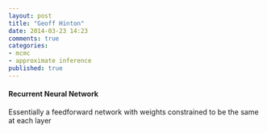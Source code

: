```yaml
---
layout: post
title: "Geoff Hinton"
date: 2014-03-23 14:23
comments: true
categories: 
- mcmc
- approximate inference
published: true
---
```


#### Recurrent Neural Network

Essentially a feedforward network with weights constrained to be the same at each layer

